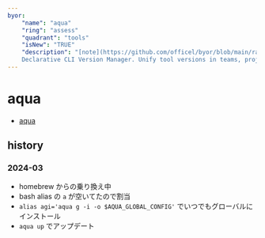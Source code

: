 ```yaml
---
byor:
    "name": "aqua"
    "ring": "assess"
    "quadrant": "tools"
    "isNew": "TRUE"
    "description": "[note](https://github.com/officel/byor/blob/main/radar/tools/aqua.md) <br>\
    Declarative CLI Version Manager. Unify tool versions in teams, projects, and CI. Easy, painless, and secure."
---
```


# aqua

- [aqua](https://aquaproj.github.io/)

## history

### 2024-03

- homebrew からの乗り換え中
- bash alias の `a` が空いてたので割当
- `alias agi='aqua g -i -o $AQUA_GLOBAL_CONFIG'` でいつでもグローバルにインストール
- `aqua up` でアップデート
